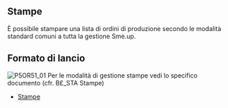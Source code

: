 ## Stampe
È possibile stampare una lista di ordini di produzione secondo le modalità standard comuni a tutta la gestione Sme.up.
## Formato di lancio
![P5OR51_01](https://doc.smeup.com/immagini/MBDOC_OGG-P_P5OR51/P5OR51_01.png)
Per le modalità di gestione stampe vedi lo specifico documento (cfr. B£_STA Stampe)
- [Stampe](Sorgenti/DOC_OPE/TA/B£AMO/B£_STA)
